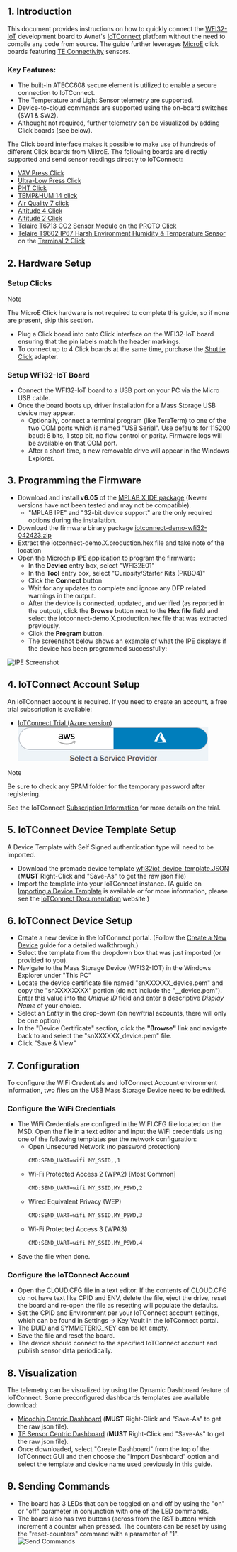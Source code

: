 ## 1. Introduction

This document provides instructions on how to quickly connect the [WFI32-IoT](https://www.microchip.com/en-us/development-tool/ev36w50a) development board to Avnet's [IoTConnect](https://www.avnet.com/wps/portal/us/solutions/iot/iotconnect) platform without the need to compile any code from source. The guide further leverages [MicroE](https://www.mikroe.com/) click boards featuring [TE Connectivity](https://www.te.com/en/products/sensors.html) sensors. 
### Key Features:
* The built-in ATECC608 secure element is utilized to enable a secure connection to IoTConnect.
* The Temperature and Light Sensor telemetry are supported.
* Device-to-cloud commands are supported using the on-board switches (SW1 & SW2).
* Althought not required, further telemetry can be visualized by adding Click boards (see below).

The Click board interface makes it possible to make use of hundreds of different Click boards from MikroE.
The following boards are directly supported and send sensor readings directly to IoTConnect:  
* [VAV Press Click](https://www.mikroe.com/vav-press-click)
* [Ultra-Low Press Click](https://www.mikroe.com/ultra-low-press-click)
* [PHT Click](https://www.mikroe.com/pht-click)
* [TEMP&HUM 14 click](https://www.mikroe.com/temphum-14-click)
* [Air Quality 7 click](https://www.mikroe.com/air-quality-7-click)
* [Altitude 4 Click](https://www.mikroe.com/altitude-4-click)
* [Altitude 2 Click](https://www.mikroe.com/altitude-2-click)
* [Telaire T6713 CO2 Sensor Module](https://www.amphenol-sensors.com/en/telaire/co2/525-co2-sensor-modules/3399-t6713) on the [PROTO Click](https://www.mikroe.com/proto-click)
* [Telaire T9602 IP67 Harsh Environment Humidity & Temperature Sensor](https://www.amphenol-sensors.com/en/telaire/humidity/527-humidity-sensors/3224-t9602) on the [Terminal 2 Click](https://www.mikroe.com/terminal-2-click)

## 2. Hardware Setup

### Setup Clicks  
> [!NOTE]
> The MicroE Click hardware is not required to complete this guide, so if none are present, skip this section.

* Plug a Click board into onto Click interface on the WFI32-IoT board ensuring that the pin labels match the header markings.
* To connect up to 4 Click boards at the same time, purchase the [Shuttle Click](https://www.mikroe.com/shuttle-click) adapter.

### Setup WFI32-IoT Board  
* Connect the WFI32-IoT board to a USB port on your PC via the Micro USB cable.
* Once the board boots up, driver installation for a Mass Storage USB device may appear. 
  * Optionally, connect a terminal program (like TeraTerm) to one of the two COM ports
which is named "USB Serial". Use defaults for 115200 baud: 8 bits, 1 stop bit, no flow control or parity. Firmware logs will be available on that COM port. 
  * After a short time, a new removable drive will appear in the Windows Explorer.

## 3. Programming the Firmware

* Download and install **v6.05** of the [MPLAB X IDE package](https://www.microchip.com/en-us/tools-resources/archives/mplab-ecosystem) (Newer versions have not been tested and may not be compatible).
  * "MPLAB IPE" and "32-bit device support" are the only required options during the installation.
* Download the firmware binary package [iotconnect-demo-wfi32-042423.zip](https://saleshosted.z13.web.core.windows.net/sdk/AzureRTOS/iotconnect-demo-wfi32-042423.zip)
* Extract the iotconnect-demo.X.production.hex file and take note of the location
* Open the Microchip IPE application to program the firmware: 
  * In the **Device** entry box, select "WFI32E01"
  * In the **Tool** entry box, select "Curiosity/Starter Kits (PKBO4)"
  * Click the **Connect** button
  * Wait for any updates to complete and ignore any DFP related warnings in the output.
  * After the device is connected, updated, and verified (as reported in the output), click the **Browse** button next to the **Hex file** field and select the iotconnect-demo.X.production.hex file that was extracted previously.
  * Click the **Program** button.
  * The screenshot below shows an example of what the IPE displays if the device has been programmed successfully:

![IPE Screenshot](assets/ipe.png "IPE Screenshot")

## 4. IoTConnect Account Setup
An IoTConnect account is required.  If you need to create an account, a free trial subscription is available:

* [IoTConnect Trial (Azure version)](https://subscription.iotconnect.io/subscribe?cloud=azure)  
![IoTConnect on Azure](https://github.com/avnet-iotconnect/avnet-iotconnect.github.io/blob/main/documentation/iotconnect/subscription/media/iotc-azure.png)
> [!NOTE]
> Be sure to check any SPAM folder for the temporary password after registering.

See the IoTConnect [Subscription Information](https://github.com/avnet-iotconnect/avnet-iotconnect.github.io/blob/main/documentation/iotconnect/subscription/subscription.md) for more details on the trial.

## 5. IoTConnect Device Template Setup
A Device Template with Self Signed authentication type will need to be imported.
* Download the premade device template [wfi32iot_device_template.JSON](https://github.com/avnet-iotconnect/avnet-iotconnect.github.io/blob/main/documentation/iotc-azurertos-sdk/samples/wfi32iot/templates/device/wfi32iot_device_template.JSON?raw=1) (**MUST** Right-Click and "Save-As" to get the raw json file)
* Import the template into your IoTConnect instance. (A guide on [Importing a Device Template](https://github.com/avnet-iotconnect/avnet-iotconnect.github.io/blob/main/documentation/iotconnect/import_device_template.md) is available or for more information, please see the [IoTConnect Documentation](https://docs.iotconnect.io/iotconnect/) website.)

## 6. IoTConnect Device Setup
* Create a new device in the IoTConnect portal. (Follow the [Create a New Device](https://github.com/avnet-iotconnect/avnet-iotconnect.github.io/blob/main/documentation/iotconnect/create_new_device.md) guide for a detailed walkthrough.)
* Select the template from the dropdown box that was just imported (or provided to you).
* Navigate to the Mass Storage Device (WFI32-IOT) in the Windows Explorer under "This PC"
* Locate the device certificate file named "snXXXXXX_device.pem" and copy the "snXXXXXXXX" portion (do not include the "__device.pem").  Enter this value into the *Unique ID* field and enter a descriptive *Display Name* of your choice.
* Select an *Entity* in the drop-down (on new/trial accounts, there will only be one option)
* In the "Device Certificate" section, click the **"Browse"** link and navigate back to and select the "snXXXXXX_device.pem" file.
* Click "Save & View"

## 7. Configuration
To configure the WiFi Credentials and IoTConnect Account environment information, two files on the USB Mass Storage Device need to be editited.

### Configure the WiFi Credentials
* The WiFi Credentials are configred in the WIFI.CFG file located on the MSD. Open the file in a text editor and input the WiFi credentials using one of the
following templates per the network configuration:
   - Open Unsecured Network (no password protection)
        ```bash
        CMD:SEND_UART=wifi MY_SSID,,1
        ```
    - Wi-Fi Protected Access 2 (WPA2) [Most Common]
        ```bash
        CMD:SEND_UART=wifi MY_SSID,MY_PSWD,2
        ```
    - Wired Equivalent Privacy (WEP)
        ```bash
        CMD:SEND_UART=wifi MY_SSID,MY_PSWD,3
        ```
    - Wi-Fi Protected Access 3 (WPA3)
        ```bash
        CMD:SEND_UART=wifi MY_SSID,MY_PSWD,4
        ```
* Save the file when done.

### Configure the IoTConnect Account
* Open the CLOUD.CFG file in a text editor. If the contents of CLOUD.CFG do not have text like CPID and ENV, 
delete the file, eject the drive, reset the board and re-open the file as resetting will populate the defaults.
* Set the CPID and Environment per your IoTConnect account settings, which can be found in Settings -> Key Vault in the IoTConnect portal.
* The DUID and SYMMETERIC_KEY can be let empty.
* Save the file and reset the board.
* The device should connect to the specified IoTConnect account and publish sensor data periodically.

## 8. Visualization
The telemetry can be visualized by using the Dynamic Dashboard feature of IoTConnect. Some preconfigured dashboards templates are available download:
* [Micochip Centric Dashboard](https://github.com/avnet-iotconnect/avnet-iotconnect.github.io/blob/main/documentation/iotc-azurertos-sdk/samples/wfi32iot/templates/dashboards/wfi32iot_quickstart_dashboard_export.json?raw=1) (**MUST** Right-Click and "Save-As" to get the raw json file).
* [TE Sensor Centric Dashboard](https://github.com/avnet-iotconnect/avnet-iotconnect.github.io/blob/main/documentation/iotc-azurertos-sdk/samples/wfi32iot/templates/dashboards/TE_Sensors_Dashboard.json?raw=1) (**MUST** Right-Click and "Save-As" to get the raw json file).
* Once downloaded, select "Create Dashboard" from the top of the IoTConnect GUI and then choose the "Import Dashboard" option and select the template and device name used previously in this guide.

## 9. Sending Commands
* The board has 3 LEDs that can be toggled on and off by using the "on" or "off" parameter in conjunction with one of the LED commands.
* The board also has two buttons (across from the RST button) which increment a counter when pressed.  The counters can be reset by using the "reset-counters" command with a parameter of "1".
![Send Commands](assets/send_commands.png)
